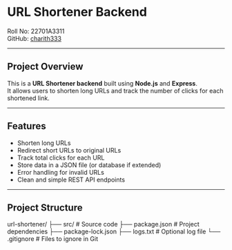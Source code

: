 # URL Shortener Backend

Roll No: 22701A3311  
GitHub: [charith333](https://github.com/charith333)

---

## Project Overview
This is a **URL Shortener backend** built using **Node.js** and **Express**.  
It allows users to shorten long URLs and track the number of clicks for each shortened link.

---

## Features
- Shorten long URLs
- Redirect short URLs to original URLs
- Track total clicks for each URL
- Store data in a JSON file (or database if extended)
- Error handling for invalid URLs
- Clean and simple REST API endpoints

---

## Project Structure

url-shortener/
├── src/ # Source code
├── package.json # Project dependencies
├── package-lock.json
├── logs.txt # Optional log file
└── .gitignore # Files to ignore in Git

